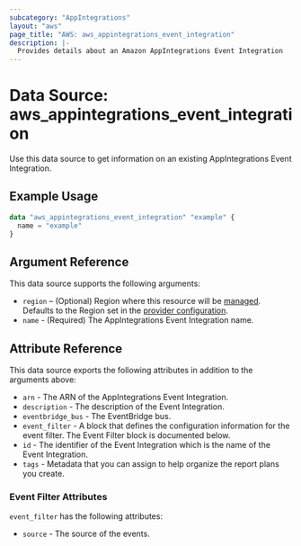 ```yaml
---
subcategory: "AppIntegrations"
layout: "aws"
page_title: "AWS: aws_appintegrations_event_integration"
description: |-
  Provides details about an Amazon AppIntegrations Event Integration
---
```


# Data Source: aws_appintegrations_event_integration

Use this data source to get information on an existing AppIntegrations Event Integration.

## Example Usage

```terraform
data "aws_appintegrations_event_integration" "example" {
  name = "example"
}
```

## Argument Reference

This data source supports the following arguments:

* `region` – (Optional) Region where this resource will be [managed](https://docs.aws.amazon.com/general/latest/gr/rande.html#regional-endpoints). Defaults to the Region set in the [provider configuration](https://registry.terraform.io/providers/hashicorp/aws/latest/docs#aws-configuration-reference).
* `name` - (Required) The AppIntegrations Event Integration name.

## Attribute Reference

This data source exports the following attributes in addition to the arguments above:

* `arn` - The ARN of the AppIntegrations Event Integration.
* `description` - The description of the Event Integration.
* `eventbridge_bus` - The EventBridge bus.
* `event_filter` - A block that defines the configuration information for the event filter. The Event Filter block is documented below.
* `id` - The identifier of the Event Integration which is the name of the Event Integration.
* `tags` - Metadata that you can assign to help organize the report plans you create.

### Event Filter Attributes

`event_filter` has the following attributes:

* `source` - The source of the events.
